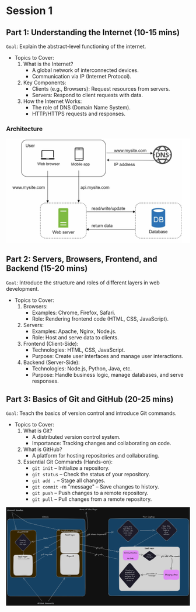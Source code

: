 # Session 1

## Part 1: Understanding the Internet (10-15 mins)

`Goal`: Explain the abstract-level functioning of the internet.

- Topics to Cover:
    1. What is the Internet?
        - A global network of interconnected devices.
        - Communication via IP (Internet Protocol).
    2. Key Components:
        - Clients (e.g., Browsers): Request resources from servers.
        - Servers: Respond to client requests with data.
    3. How the Internet Works:
        - The role of DNS (Domain Name System).
        - HTTP/HTTPS requests and responses.

### Architecture

![alt text](image-1.png)

## Part 2: Servers, Browsers, Frontend, and Backend (15-20 mins)

`Goal`: Introduce the structure and roles of different layers in web development.

- Topics to Cover:
    1. Browsers:
        - Examples: Chrome, Firefox, Safari.
        - Role: Rendering frontend code (HTML, CSS, JavaScript).
    2. Servers:
        - Examples: Apache, Nginx, Node.js.
        - Role: Host and serve data to clients.
    3. Frontend (Client-Side):
        - Technologies: HTML, CSS, JavaScript.
        - Purpose: Create user interfaces and manage user interactions.
    4. Backend (Server-Side):
        - Technologies: Node.js, Python, Java, etc.
        - Purpose: Handle business logic, manage databases, and serve responses.

## Part 3: Basics of Git and GitHub (20-25 mins)

`Goal`: Teach the basics of version control and introduce Git commands.

- Topics to Cover:
    1. What is Git?
        - A distributed version control system.
        - Importance: Tracking changes and collaborating on code.
    2. What is GitHub?
        - A platform for hosting repositories and collaborating.
    3. Essential Git Commands (Hands-on):
        - `git init` – Initialize a repository.
        - `git status` – Check the status of your repository.
        - `git add .` – Stage all changes.
        - `git commit` -m "message" – Save changes to history.
        - `git push` – Push changes to a remote repository.
        - `git pull` – Pull changes from a remote repository.

![alt text](Git-GitHub.png)
